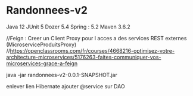 # Randonnees-v2

Java 12
JUnit 5 
Dozer 5.4
Spring : 5.2
Maven 3.6.2


//Feign : Creer un Client Proxy pour l acces a des services REST externes (MicroserviceProduitsProxy)
//https://openclassrooms.com/fr/courses/4668216-optimisez-votre-architecture-microservices/5176263-faites-communiquer-vos-microservices-grace-a-feign

	
java -jar randonnees-v2-0.0.1-SNAPSHOT.jar


enlever lien Hibernate
ajouter @service sur DAO